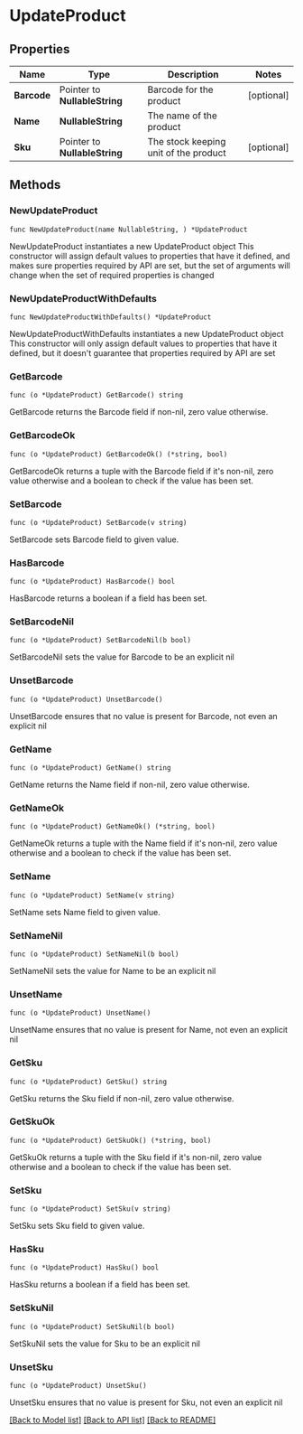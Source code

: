 # UpdateProduct

## Properties

Name | Type | Description | Notes
------------ | ------------- | ------------- | -------------
**Barcode** | Pointer to **NullableString** | Barcode for the product | [optional] 
**Name** | **NullableString** | The name of the product | 
**Sku** | Pointer to **NullableString** | The stock keeping unit of the product | [optional] 

## Methods

### NewUpdateProduct

`func NewUpdateProduct(name NullableString, ) *UpdateProduct`

NewUpdateProduct instantiates a new UpdateProduct object
This constructor will assign default values to properties that have it defined,
and makes sure properties required by API are set, but the set of arguments
will change when the set of required properties is changed

### NewUpdateProductWithDefaults

`func NewUpdateProductWithDefaults() *UpdateProduct`

NewUpdateProductWithDefaults instantiates a new UpdateProduct object
This constructor will only assign default values to properties that have it defined,
but it doesn't guarantee that properties required by API are set

### GetBarcode

`func (o *UpdateProduct) GetBarcode() string`

GetBarcode returns the Barcode field if non-nil, zero value otherwise.

### GetBarcodeOk

`func (o *UpdateProduct) GetBarcodeOk() (*string, bool)`

GetBarcodeOk returns a tuple with the Barcode field if it's non-nil, zero value otherwise
and a boolean to check if the value has been set.

### SetBarcode

`func (o *UpdateProduct) SetBarcode(v string)`

SetBarcode sets Barcode field to given value.

### HasBarcode

`func (o *UpdateProduct) HasBarcode() bool`

HasBarcode returns a boolean if a field has been set.

### SetBarcodeNil

`func (o *UpdateProduct) SetBarcodeNil(b bool)`

 SetBarcodeNil sets the value for Barcode to be an explicit nil

### UnsetBarcode
`func (o *UpdateProduct) UnsetBarcode()`

UnsetBarcode ensures that no value is present for Barcode, not even an explicit nil
### GetName

`func (o *UpdateProduct) GetName() string`

GetName returns the Name field if non-nil, zero value otherwise.

### GetNameOk

`func (o *UpdateProduct) GetNameOk() (*string, bool)`

GetNameOk returns a tuple with the Name field if it's non-nil, zero value otherwise
and a boolean to check if the value has been set.

### SetName

`func (o *UpdateProduct) SetName(v string)`

SetName sets Name field to given value.


### SetNameNil

`func (o *UpdateProduct) SetNameNil(b bool)`

 SetNameNil sets the value for Name to be an explicit nil

### UnsetName
`func (o *UpdateProduct) UnsetName()`

UnsetName ensures that no value is present for Name, not even an explicit nil
### GetSku

`func (o *UpdateProduct) GetSku() string`

GetSku returns the Sku field if non-nil, zero value otherwise.

### GetSkuOk

`func (o *UpdateProduct) GetSkuOk() (*string, bool)`

GetSkuOk returns a tuple with the Sku field if it's non-nil, zero value otherwise
and a boolean to check if the value has been set.

### SetSku

`func (o *UpdateProduct) SetSku(v string)`

SetSku sets Sku field to given value.

### HasSku

`func (o *UpdateProduct) HasSku() bool`

HasSku returns a boolean if a field has been set.

### SetSkuNil

`func (o *UpdateProduct) SetSkuNil(b bool)`

 SetSkuNil sets the value for Sku to be an explicit nil

### UnsetSku
`func (o *UpdateProduct) UnsetSku()`

UnsetSku ensures that no value is present for Sku, not even an explicit nil

[[Back to Model list]](../README.md#documentation-for-models) [[Back to API list]](../README.md#documentation-for-api-endpoints) [[Back to README]](../README.md)


